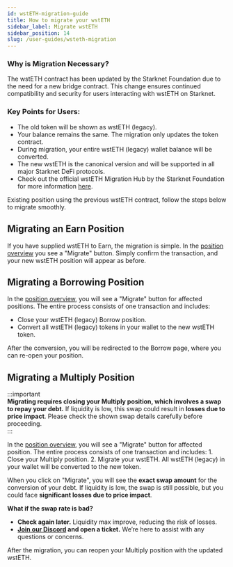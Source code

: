 ```yaml
---
id: wstETH-migration-guide
title: How to migrate your wstETH
sidebar_label: Migrate wstETH
sidebar_position: 14
slug: /user-guides/wsteth-migration
---
```


### Why is Migration Necessary?

The wstETH contract has been updated by the Starknet Foundation due to the need for a new bridge contract. This change ensures continued compatibility and security for users interacting with wstETH on Starknet.

### Key Points for Users:
- The old token will be shown as wstETH (legacy).
- Your balance remains the same. The migration only updates the token contract.
- During migration, your entire wstETH (legacy) wallet balance will be converted.
- The new wstETH is the canonical version and will be supported in all major Starknet DeFi protocols.
- Check out the official wstETH Migration Hub by the Starknet Foundation for more information [here](https://wstethmigration.starknet.io/).

Existing position using the previous wstETH contract, follow the steps below to migrate smoothly.

## Migrating an Earn Position

If you have supplied wstETH to Earn, the migration is simple. In the [position overview](https://vesu.xyz/positions/earn) you see a "Migrate" button. Simply confirm the transaction, and your new wstETH position will appear as before.

## Migrating a Borrowing Position

In the [position overview](https://vesu.xyz/positions/), you will see a "Migrate" button for affected positions. The entire process consists of one transaction and includes:

- Close your wstETH (legacy) Borrow position.
- Convert all wstETH (legacy) tokens in your wallet to the new wstETH token.

After the conversion, you will be redirected to the Borrow page, where you can re-open your position.


## Migrating a Multiply Position

:::important  
**Migrating requires closing your Multiply position, which involves a swap to repay your debt.** If liquidity is low, this swap could result in **losses due to price impact**. Please check the shown swap details carefully before proceeding.  
:::

In the [position overview](https://vesu.xyz/positions/multiply), you will see a "Migrate" button for affected position. The entire process consists of one transaction and includes:
	1.	Close your Multiply position. 
	2.	Migrate your wstETH. All wstETH (legacy) in your wallet will be converted to the new token.

When you click on "Migrate", you will see the **exact swap amount** for the conversion of your debt. If liquidity is low, the swap is still possible, but you could face **significant losses due to price impact**.

**What if the swap rate is bad?**  
- **Check again later.** Liquidity max improve, reducing the risk of losses.  
- **[Join our Discord](https://discord.gg/EnGxxWSZ) and open a ticket.** We’re here to assist with any questions or concerns. 

After the migration, you can reopen your Multiply position with the updated wstETH.